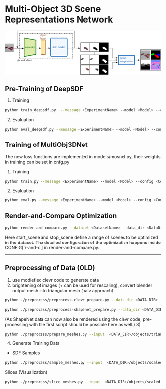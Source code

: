#  Multi-Object 3D Scene Representations Network

![teaser](/3dmultiobj_optimize/imgs/teaser.png)


## Pre-Training of DeepSDF
1) Training

```bash
python train_deepsdf.py  --message <ExperimentName> --model <Model> --config <ConfigFile> --log_dir <LogDir> --dataset <DatasetName> --data_dir <DataDir>  

```

2) Evaluation

```bash
python eval_deepsdf.py --message <ExperimentName> --model <Model> --config <ConfigFile> --log_dir <LogDir> --dataset <DatasetName> --data_dir <DataDir> --split <'val'/'train'>

```

## Training of MultiObj3DNet

The new loss functions are implemented in models/mosnet.py, their weights in training can be set in cnfg.py

1) Training

```bash
python train.py --message <ExperimentName> --model <Model> --config <ConfigFile> --log_dir <LogDir> --dataset <DatasetName> --data_dir <DataDir>

```

2) Evaluation

```bash
python eval.py --message <ExperimentName> --model <Model> --config <ConfigFile> --log_dir <LogDir> --dataset <DatasetName> --data_dir <DataDir> --split <'val'/'train'>

```

## Render-and-Compare Optimization

```bash
python render-and-compare.py --dataset <DatasetName> --data_dir <DataDir> --model <Model> --config <ConfigFile> --message <ExperimentName> --split <Split> --start_scene <StartScene> --stop_scene <StopScene>

```
Here start_scene and stop_scene define a range of scenes to be optimized in the dataset.
The detailed configuration of the optimization happens inside CONFIG['r-and-c'] in render-and-compare.py.

----------------------------------------------------------------------------------------------

## Preprocessing of Data (OLD)

1) use modiefied clevr code to generate data
2) brightening of images (+ can be used for rescaling), convert blender output mesh into triangular mesh (naiv approach)
```bash
python ./preprocess/preprocess-clevr_prepare.py --data_dir <DATA_DIR>
```
```bash
python ./preprocess/preprocess-shapenet_prepare.py --data_dir <DATA_DIR>
```
(As ShapeNet data can now also be rendered using the clevr code, pre-processing with the first script should be possible here as well.)
3) 
```bash
python ./preprocess/prepare_meshes.py --input  <DATA_DIR>/objects/triangular
```
4) Generate Training Data
- SDF Samples
```bash
python ./preprocess/sample_meshes.py --input  <DATA_DIR>/objects/scaled
```
Slices (Visualization)
```bash
python ./preprocess/slice_meshes.py --input  <DATA_DIR>/objects/scaled
```

